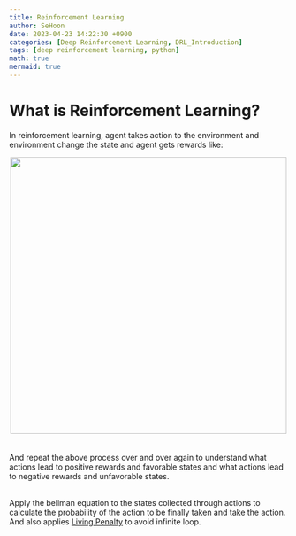 ```yaml
---
title: Reinforcement Learning
author: SeHoon
date: 2023-04-23 14:22:30 +0900
categories: [Deep Reinforcement Learning, DRL_Introduction]
tags: [deep reinforcement learning, python]
math: true
mermaid: true
---
```


# What is Reinforcement Learning?

In reinforcement learning, agent takes action to the environment and environment change the state and agent gets rewards like:
<center>
<img src="https://user-images.githubusercontent.com/28240052/233826821-39ff2306-4a63-4a72-aba5-f109ea0d0203.png" width=500>
</center>
<br><br>
And repeat the above process over and over again to understand what actions lead to positive rewards and favorable states and what actions lead to negative rewards and unfavorable states.<br><br>

Apply the bellman equation to the states collected through actions to calculate the probability of the action to be finally taken and take the action.
And also applies [Living Penalty](https://csh970605.github.io/posts/Living_Penalty/) to avoid infinite loop.
